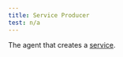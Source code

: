 ```yaml
---
title: Service Producer
test: n/a
---
```

The agent that creates a [service](/docs/reference/glossary/#service).

